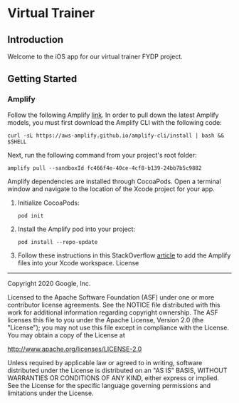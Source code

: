 # Virtual Trainer

## Introduction
Welcome to the iOS app for our virtual trainer FYDP project. 

## Getting Started
### Amplify
Follow the following Amplify [link](https://sandbox.amplifyapp.com/test/fc466f4e-40ce-4cf8-b139-24bb7b5c9882). 
In order to pull down the latest Amplify models, you must first download the Amplify CLI with the following code:
```
curl -sL https://aws-amplify.github.io/amplify-cli/install | bash && $SHELL
```
Next, run the following command from your project's root folder:
```
amplify pull --sandboxId fc466f4e-40ce-4cf8-b139-24bb7b5c9882
```
Amplify dependencies are installed through CocoaPods. Open a terminal window and navigate to the location of the Xcode project for your app.
1. Initialize CocoaPods: 
    ```
    pod init
    ```
2. Install the Amplify pod into your project:
    ```
    pod install --repo-update
    ```
3. Follow these instructions in this StackOverflow [article](https://stackoverflow.com/questions/65261123/xcode-project-fails-to-find-the-amplifymodels-file-that-is-generated-for-ios-p) to add the Amplify files into your Xcode workspace.
License
-------

Copyright 2020 Google, Inc.

Licensed to the Apache Software Foundation (ASF) under one or more contributor
license agreements.  See the NOTICE file distributed with this work for
additional information regarding copyright ownership.  The ASF licenses this
file to you under the Apache License, Version 2.0 (the "License"); you may not
use this file except in compliance with the License.  You may obtain a copy of
the License at

  http://www.apache.org/licenses/LICENSE-2.0

Unless required by applicable law or agreed to in writing, software
distributed under the License is distributed on an "AS IS" BASIS, WITHOUT
WARRANTIES OR CONDITIONS OF ANY KIND, either express or implied.  See the
License for the specific language governing permissions and limitations under
the License.
